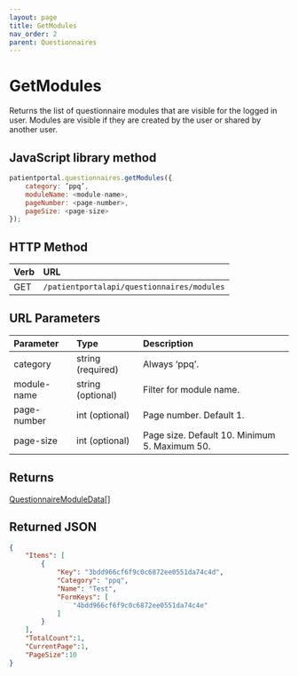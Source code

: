 ```yaml
---
layout: page
title: GetModules
nav_order: 2
parent: Questionnaires
---
```


# GetModules

Returns the list of questionnaire modules that are visible for the logged in user. Modules are visible if they are created by the user or shared by another user.

## JavaScript library method

```javascript
patientportal.questionnaires.getModules({
    category: ’ppq’,
    moduleName: <module-name>,
    pageNumber: <page-number>,
    pageSize: <page-size>
});
```

## HTTP Method

| Verb | URL                                               |
|:-----|:--------------------------------------------------|
| GET | `/patientportalapi/questionnaires/modules` |

## URL Parameters

| Parameter | Type   | Description                                                 |
|:----------|:-------|:------------------------------------------------------------|
| category | string (required) | Always ‘ppq’. |
| module-name | string (optional) | Filter for module name. |
| page-number | int (optional) | Page number. Default 1. |
| page-size | int (optional) | Page size. Default 10. Minimum 5. Maximum 50. |

## Returns

[QuestionnaireModuleData](../objects-and-data-types/questionnairemoduledata)[]

## Returned JSON

```json
{
    "Items": [
        {
            "Key": "3bdd966cf6f9c0c6872ee0551da74c4d",
            "Category": "ppq",
            "Name": "Test",
            "FormKeys": [
                "4bdd966cf6f9c0c6872ee0551da74c4e"
            ]
        }
    ],
    "TotalCount":1,
    "CurrentPage":1,
    "PageSize":10
}
```
